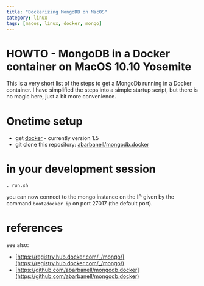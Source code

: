 ```yaml
---
title: "Dockerizing MongoDB on MacOS"
category: linux
tags: [macos, linux, docker, mongo]
---
```


# HOWTO - MongoDB in a Docker container on MacOS 10.10 Yosemite

This is a very short list of the steps to get a MongoDb running in a Docker container.
I have simplified the steps into a simple startup script, but there is no magic here, just a 
bit more convenience.

# Onetime setup

- get [docker](https://docs.docker.com/installation/mac/) - currently version 1.5
- git clone this repository: [abarbanell/mongodb.docker](https://github.com/abarbanell/mongodb.docker)

# in your development session

```
. run.sh
```

you can now connect to the mongo instance on the IP given by the command  `boot2docker ip` on port 27017 (the default port).

# references

see also: 

- [https://registry.hub.docker.com/_/mongo/](https://registry.hub.docker.com/_/mongo/)
- [https://github.com/abarbanell/mongodb.docker](https://github.com/abarbanell/mongodb.docker)

